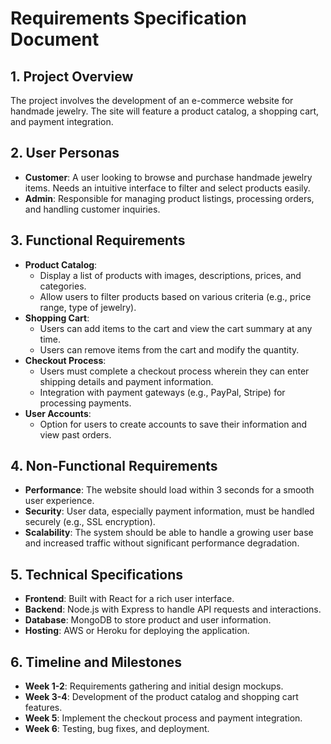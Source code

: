 # Requirements Specification Document

## 1. Project Overview
The project involves the development of an e-commerce website for handmade jewelry. The site will feature a product catalog, a shopping cart, and payment integration.

## 2. User Personas
- **Customer**: A user looking to browse and purchase handmade jewelry items. Needs an intuitive interface to filter and select products easily.
- **Admin**: Responsible for managing product listings, processing orders, and handling customer inquiries.

## 3. Functional Requirements
- **Product Catalog**: 
  - Display a list of products with images, descriptions, prices, and categories.
  - Allow users to filter products based on various criteria (e.g., price range, type of jewelry).
- **Shopping Cart**:
  - Users can add items to the cart and view the cart summary at any time.
  - Users can remove items from the cart and modify the quantity.
- **Checkout Process**:
  - Users must complete a checkout process wherein they can enter shipping details and payment information.
  - Integration with payment gateways (e.g., PayPal, Stripe) for processing payments.
- **User Accounts**:
  - Option for users to create accounts to save their information and view past orders.

## 4. Non-Functional Requirements
- **Performance**: The website should load within 3 seconds for a smooth user experience.
- **Security**: User data, especially payment information, must be handled securely (e.g., SSL encryption).
- **Scalability**: The system should be able to handle a growing user base and increased traffic without significant performance degradation.

## 5. Technical Specifications
- **Frontend**: Built with React for a rich user interface.
- **Backend**: Node.js with Express to handle API requests and interactions.
- **Database**: MongoDB to store product and user information.
- **Hosting**: AWS or Heroku for deploying the application.

## 6. Timeline and Milestones
- **Week 1-2**: Requirements gathering and initial design mockups.
- **Week 3-4**: Development of the product catalog and shopping cart features.
- **Week 5**: Implement the checkout process and payment integration.
- **Week 6**: Testing, bug fixes, and deployment.